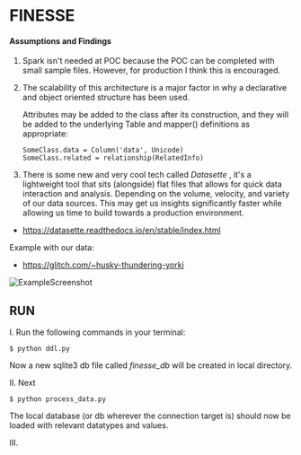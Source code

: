 # FINESSE

#### Assumptions and Findings
1. Spark isn't needed at POC because the POC can be completed
with small sample files. However, for production I think this is 
encouraged. 

2. The scalability of this architecture is a major factor in why 
    a declarative and object oriented structure has been used. 
    
    Attributes may be added to the class after its construction, and they will be added to the underlying Table and mapper() definitions as appropriate:
    ```
    SomeClass.data = Column('data', Unicode)
    SomeClass.related = relationship(RelatedInfo)
   ```

3. There is some new and very cool tech called *_Datasette_* , it's a lightweight
tool that sits (alongside) flat files that allows for quick data 
interaction and analysis. Depending on the volume, velocity, and variety
of our data sources. This may get us insights significantly faster 
while allowing us time to build towards a production environment. 

- https://datasette.readthedocs.io/en/stable/index.html

Example with our data:

- https://glitch.com/~husky-thundering-yorki

![ExampleScreenshot](img/screenshot.png)




## RUN
I. Run the following commands in your terminal:

`$ python ddl.py`


Now a new sqlite3 db file called *finesse_db* will be created in local 
directory.

II. Next
 
`$ python process_data.py`

The local database (or db wherever the connection target is) should now 
be loaded with relevant datatypes and values.

III. 
